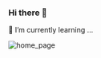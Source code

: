 ### Hi there 👋

🌱 I’m currently learning ...

![home_page](https://user-images.githubusercontent.com/37768864/91845674-20e9ef00-ec8c-11ea-81d6-d66bec7837d0.png)



<!--
**MikeoPerfect/MikeoPerfect** is a ✨ _special_ ✨ repository because its `README.md` (this file) appears on your GitHub profile.

Here are some ideas to get you started:

- 🔭 I’m currently working on ...
- 🌱 I’m currently learning ...
- 👯 I’m looking to collaborate on ...
- 🤔 I’m looking for help with ...
- 💬 Ask me about ...
- 📫 How to reach me: ...
- 😄 Pronouns: ...
- ⚡ Fun fact: ...
-->
